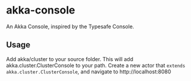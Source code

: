 akka-console
============

An Akka Console, inspired by the Typesafe Console.

## Usage
Add akka/cluster to your source folder. This will add akka.cluster.ClusterConsole to  your path. Create a new actor that ```extends akka.cluster.ClusterConsole```, and navigate to http://localhost:8080
